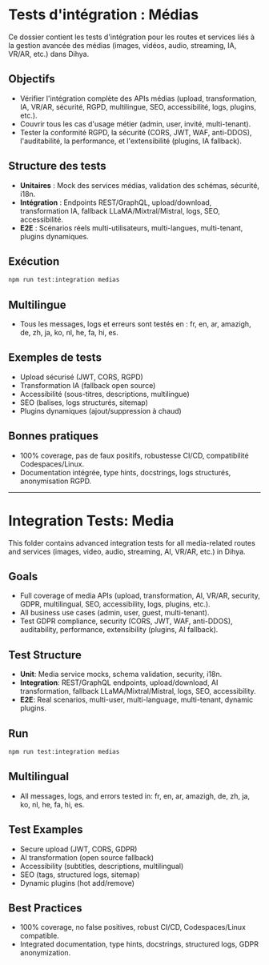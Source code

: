 # Tests d'intégration : Médias

Ce dossier contient les tests d'intégration pour les routes et services liés à la gestion avancée des médias (images, vidéos, audio, streaming, IA, VR/AR, etc.) dans Dihya.

## Objectifs
- Vérifier l'intégration complète des APIs médias (upload, transformation, IA, VR/AR, sécurité, RGPD, multilingue, SEO, accessibilité, logs, plugins, etc.).
- Couvrir tous les cas d'usage métier (admin, user, invité, multi-tenant).
- Tester la conformité RGPD, la sécurité (CORS, JWT, WAF, anti-DDOS), l'auditabilité, la performance, et l'extensibilité (plugins, IA fallback).

## Structure des tests
- **Unitaires** : Mock des services médias, validation des schémas, sécurité, i18n.
- **Intégration** : Endpoints REST/GraphQL, upload/download, transformation IA, fallback LLaMA/Mixtral/Mistral, logs, SEO, accessibilité.
- **E2E** : Scénarios réels multi-utilisateurs, multi-langues, multi-tenant, plugins dynamiques.

## Exécution
```bash
npm run test:integration medias
```

## Multilingue
- Tous les messages, logs et erreurs sont testés en : fr, en, ar, amazigh, de, zh, ja, ko, nl, he, fa, hi, es.

## Exemples de tests
- Upload sécurisé (JWT, CORS, RGPD)
- Transformation IA (fallback open source)
- Accessibilité (sous-titres, descriptions, multilingue)
- SEO (balises, logs structurés, sitemap)
- Plugins dynamiques (ajout/suppression à chaud)

## Bonnes pratiques
- 100% coverage, pas de faux positifs, robustesse CI/CD, compatibilité Codespaces/Linux.
- Documentation intégrée, type hints, docstrings, logs structurés, anonymisation RGPD.

---

# Integration Tests: Media

This folder contains advanced integration tests for all media-related routes and services (images, video, audio, streaming, AI, VR/AR, etc.) in Dihya.

## Goals
- Full coverage of media APIs (upload, transformation, AI, VR/AR, security, GDPR, multilingual, SEO, accessibility, logs, plugins, etc.).
- All business use cases (admin, user, guest, multi-tenant).
- Test GDPR compliance, security (CORS, JWT, WAF, anti-DDOS), auditability, performance, extensibility (plugins, AI fallback).

## Test Structure
- **Unit**: Media service mocks, schema validation, security, i18n.
- **Integration**: REST/GraphQL endpoints, upload/download, AI transformation, fallback LLaMA/Mixtral/Mistral, logs, SEO, accessibility.
- **E2E**: Real scenarios, multi-user, multi-language, multi-tenant, dynamic plugins.

## Run
```bash
npm run test:integration medias
```

## Multilingual
- All messages, logs, and errors tested in: fr, en, ar, amazigh, de, zh, ja, ko, nl, he, fa, hi, es.

## Test Examples
- Secure upload (JWT, CORS, GDPR)
- AI transformation (open source fallback)
- Accessibility (subtitles, descriptions, multilingual)
- SEO (tags, structured logs, sitemap)
- Dynamic plugins (hot add/remove)

## Best Practices
- 100% coverage, no false positives, robust CI/CD, Codespaces/Linux compatible.
- Integrated documentation, type hints, docstrings, structured logs, GDPR anonymization.
